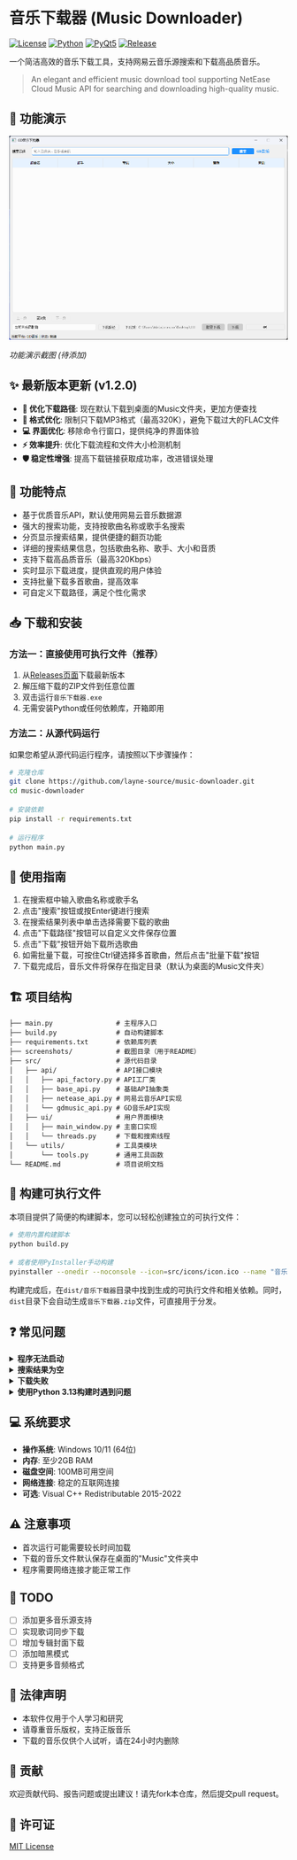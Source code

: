 # 音乐下载器 (Music Downloader)

[![License](https://img.shields.io/badge/license-MIT-blue.svg)](LICENSE)
[![Python](https://img.shields.io/badge/python-3.6%2B-blue)](https://www.python.org/)
[![PyQt5](https://img.shields.io/badge/PyQt-5-green)](https://pypi.org/project/PyQt5/)
[![Release](https://img.shields.io/badge/release-v1.2.0-brightgreen)](https://github.com/layne-source/music-downloader/releases)

一个简洁高效的音乐下载工具，支持网易云音乐源搜索和下载高品质音乐。

> An elegant and efficient music download tool supporting NetEase Cloud Music API for searching and downloading high-quality music.

## 🎵 功能演示

![音乐下载器截图](screenshots/screenshot.png)

*功能演示截图 (待添加)*

## ✨ 最新版本更新 (v1.2.0)

- **📁 优化下载路径**: 现在默认下载到桌面的Music文件夹，更加方便查找
- **🎵 格式优化**: 限制只下载MP3格式（最高320K），避免下载过大的FLAC文件
- **💻 界面优化**: 移除命令行窗口，提供纯净的界面体验
- **⚡ 效率提升**: 优化下载流程和文件大小检测机制
- **🛡️ 稳定性增强**: 提高下载链接获取成功率，改进错误处理

## 🚀 功能特点

- 基于优质音乐API，默认使用网易云音乐数据源
- 强大的搜索功能，支持按歌曲名称或歌手名搜索
- 分页显示搜索结果，提供便捷的翻页功能
- 详细的搜索结果信息，包括歌曲名称、歌手、大小和音质
- 支持下载高品质音乐（最高320Kbps）
- 实时显示下载进度，提供直观的用户体验
- 支持批量下载多首歌曲，提高效率
- 可自定义下载路径，满足个性化需求

## 📥 下载和安装

### 方法一：直接使用可执行文件（推荐）

1. 从[Releases页面](https://github.com/layne-source/music-downloader/releases)下载最新版本
2. 解压缩下载的ZIP文件到任意位置
3. 双击运行`音乐下载器.exe`
4. 无需安装Python或任何依赖库，开箱即用

### 方法二：从源代码运行

如果您希望从源代码运行程序，请按照以下步骤操作：

```bash
# 克隆仓库
git clone https://github.com/layne-source/music-downloader.git
cd music-downloader

# 安装依赖
pip install -r requirements.txt

# 运行程序
python main.py
```

## 📖 使用指南

1. 在搜索框中输入歌曲名称或歌手名
2. 点击"搜索"按钮或按Enter键进行搜索
3. 在搜索结果列表中单击选择需要下载的歌曲
4. 点击"下载路径"按钮可以自定义文件保存位置
5. 点击"下载"按钮开始下载所选歌曲
6. 如需批量下载，可按住Ctrl键选择多首歌曲，然后点击"批量下载"按钮
7. 下载完成后，音乐文件将保存在指定目录（默认为桌面的Music文件夹）

## 🏗️ 项目结构

```
├── main.py                # 主程序入口
├── build.py               # 自动构建脚本
├── requirements.txt       # 依赖库列表
├── screenshots/           # 截图目录（用于README）
├── src/                   # 源代码目录
│   ├── api/               # API接口模块
│   │   ├── api_factory.py # API工厂类
│   │   ├── base_api.py    # 基础API抽象类
│   │   ├── netease_api.py # 网易云音乐API实现
│   │   └── gdmusic_api.py # GD音乐API实现
│   ├── ui/                # 用户界面模块
│   │   ├── main_window.py # 主窗口实现
│   │   └── threads.py     # 下载和搜索线程
│   └── utils/             # 工具类模块
│       └── tools.py       # 通用工具函数
└── README.md              # 项目说明文档
```

## 🔨 构建可执行文件

本项目提供了简便的构建脚本，您可以轻松创建独立的可执行文件：

```bash
# 使用内置构建脚本
python build.py

# 或者使用PyInstaller手动构建
pyinstaller --onedir --noconsole --icon=src/icons/icon.ico --name "音乐下载器" main.py
```

构建完成后，在`dist/音乐下载器`目录中找到生成的可执行文件和相关依赖。同时，`dist`目录下会自动生成`音乐下载器.zip`文件，可直接用于分发。

## ❓ 常见问题

<details>
<summary><b>程序无法启动</b></summary>
<p>确保系统已安装Visual C++ Redistributable 2015-2022。微软官方下载地址：<a href="https://aka.ms/vs/17/release/vc_redist.x64.exe">Visual C++ Redistributable</a></p>
</details>

<details>
<summary><b>搜索结果为空</b></summary>
<p>尝试使用更简单的关键词，或检查网络连接。某些特殊字符可能会影响搜索结果。</p>
</details>

<details>
<summary><b>下载失败</b></summary>
<p>检查网络连接，或尝试搜索其他版本的歌曲。某些音乐可能因版权问题无法下载。</p>
</details>

<details>
<summary><b>使用Python 3.13构建时遇到问题</b></summary>
<p>确保添加了正确的hidden-import参数，特别是PyQt5相关的模块。建议查看build.py了解详细配置。</p>
</details>

## 💻 系统要求

- **操作系统**: Windows 10/11 (64位)
- **内存**: 至少2GB RAM
- **磁盘空间**: 100MB可用空间
- **网络连接**: 稳定的互联网连接
- **可选**: Visual C++ Redistributable 2015-2022

## ⚠️ 注意事项

- 首次运行可能需要较长时间加载
- 下载的音乐文件默认保存在桌面的"Music"文件夹中
- 程序需要网络连接才能正常工作

## 📝 TODO

- [ ] 添加更多音乐源支持
- [ ] 实现歌词同步下载
- [ ] 增加专辑封面下载
- [ ] 添加暗黑模式
- [ ] 支持更多音频格式

## 📜 法律声明

- 本软件仅用于个人学习和研究
- 请尊重音乐版权，支持正版音乐
- 下载的音乐仅供个人试听，请在24小时内删除

## 🤝 贡献

欢迎贡献代码、报告问题或提出建议！请先fork本仓库，然后提交pull request。

## 📄 许可证

[MIT License](LICENSE) 